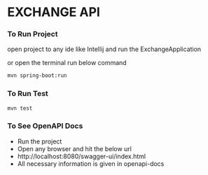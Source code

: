 # EXCHANGE API

### To Run Project

open project to any ide like Intellij  and run the ExchangeApplication

or open the terminal run below command

```bash
mvn spring-boot:run
```

### To Run Test


```bash
mvn test
```

### To See OpenAPI Docs

- Run the project
- Open any browser and hit the below url
- http://localhost:8080/swagger-ui/index.html
- All necessary information is given in openapi-docs